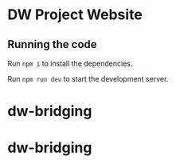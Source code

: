 
  # DW Project Website


  ## Running the code

  Run `npm i` to install the dependencies.

  Run `npm run dev` to start the development server.
  # dw-bridging
# dw-bridging

